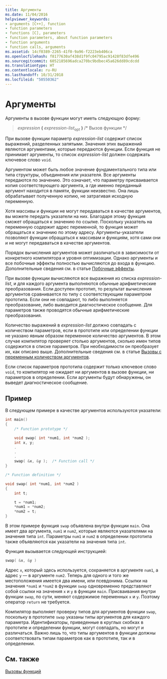 ```yaml
---
title: Аргументы
ms.date: 11/04/2016
helpviewer_keywords:
- arguments [C++], function
- function parameters
- functions [C], parameters
- function parameters, about function parameters
- function arguments
- function calls, arguments
ms.assetid: 14cf0389-2265-41f0-9a96-f2223eb406ca
ms.openlocfilehash: f8177630af438d1f9fc04795ac91428f83dfe496
ms.sourcegitcommit: 6052185696adca270bc9bdbec45a626dd89cdcdd
ms.translationtype: HT
ms.contentlocale: ru-RU
ms.lasthandoff: 10/31/2018
ms.locfileid: "50550362"
---
```

# <a name="arguments"></a>Аргументы

Аргументы в вызове функции могут иметь следующую форму:

> *expression* **(** *expression-list*<SUB>opt</SUB> **)**  /* Вызов функции */

При вызове функции параметр *expression-list* содержит список выражений, разделенных запятыми. Значения этих выражений являются аргументами, которые передаются функции. Если функция не принимает аргументы, то список *expression-list* должен содержать ключевое слово `void`.

Аргументом может быть любое значение фундаментального типа или типа структуры, объединения или указателя. Все аргументы передаются по значению. Это означает, что параметру присваивается копия соответствующего аргумента, а где именно переданный аргумент находится в памяти, функции неизвестно. Она лишь обрабатывает полученную копию, не затрагивая исходную переменную.

Хотя массивы и функции не могут передаваться в качестве аргументов, вы можете передать указатели на них. Благодаря этому функция сможет обращаться к значению по ссылке. Поскольку указатель на переменную содержит адрес переменной, то функция может обращаться к значению по этому адресу. Аргументы-указатели позволяют функции обращаться к массивам и функциям, хотя сами они и не могут передаваться в качестве аргументов.

Порядок вычисления аргументов может различаться в зависимости от конкретного компилятора и уровня оптимизации. Однако аргументы и все побочные эффекты полностью вычисляются до входа в функцию. Дополнительные сведения см. в статье [Побочные эффекты](../c-language/side-effects.md).

При вызове функции вычисляются все выражения из списка *expression-list*, и для каждого аргумента выполняются обычные арифметические преобразования. Если доступен прототип, то результат вычисления аргументов сравнивается по типу с соответствующим параметром прототипа. Если они не совпадают, то либо выполняется преобразование, либо выводится диагностическое сообщение. Для параметров также проводятся обычные арифметические преобразования.

Количество выражений в *expression-list* должно совпадать с количеством параметров, если в прототипе или определении функции не указано явным образом переменное количество аргументов. В этом случае компилятор проверяет столько аргументов, сколько имен типов содержится в списке параметров. При необходимости он преобразует их, как описано выше. Дополнительные сведения см. в статье [Вызовы с переменным количеством аргументов](../c-language/calls-with-a-variable-number-of-arguments.md).

Если список параметров прототипа содержит только ключевое слово `void`, то компилятор не ожидает ни аргументов в вызове функции, ни параметров в определении. Если аргументы будут обнаружены, он выведет диагностическое сообщение.

## <a name="example"></a>Пример

В следующем примере в качестве аргументов используются указатели:

```C
int main()
{
    /* Function prototype */

    void swap( int *num1, int *num2 );
    int x, y;
    .
    .
    .
    swap( &x, &y );  /* Function call */
}

/* Function definition */

void swap( int *num1, int *num2 )
{
    int t;

    t = *num1;
    *num1 = *num2;
    *num2 = t;
}
```

В этом примере функция `swap` объявлена внутри функции `main`. Она имеет два аргумента, `num1` и `num2`, которые являются указателями на значения типа `int`. Параметры `num1` и `num2` в определении прототипа также объявляются как указатели на значения типа `int`.

Функция вызывается следующей инструкцией:

```C
swap( &x, &y )
```

Адрес `x`, который здесь используется, сохраняется в аргументе `num1`, а адрес `y` — в аргументе `num2`. Теперь для одного и того же местоположения имеется два имени, или псевдонима. Ссылки на значения `*num1` и `*num2` в функции `swap` одновременно представляют собой ссылки на значения `x` и `y` в функции `main`. Присваивания внутри функции `swap`, по сути, меняют содержимое переменных `x` и `y`. Поэтому оператор `return` не требуется.

Компилятор выполняет проверку типов для аргументов функции `swap`, поскольку в прототипе `swap` указаны типы аргументов для каждого параметра. Идентификаторы, приведенные в круглых скобках в прототипе и определении функции, могут совпадать, но могут и различаться. Важно лишь то, что типы аргументов в функции должны соответствовать типам параметров как в прототипе, так и в определении.

## <a name="see-also"></a>См. также

[Вызовы функций](../c-language/function-calls.md)